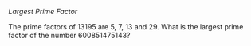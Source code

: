 *Largest Prime Factor*

The prime factors of 13195 are 5, 7, 13 and 29.
What is the largest prime factor of the number 600851475143?

